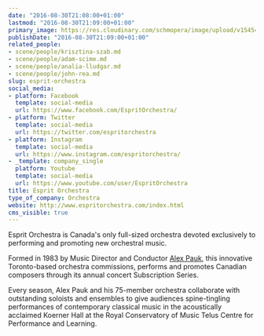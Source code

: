 ```yaml
---
date: "2016-08-30T21:08:00+01:00"
lastmod: "2016-08-30T21:09:00+01:00"
primary_image: https://res.cloudinary.com/schmopera/image/upload/v1545409169/media/webhook-uploads/1472587517219/txQzBHEj.jpg.jpg
publishDate: "2016-08-30T21:09:00+01:00"
related_people:
- scene/people/krisztina-szab.md
- scene/people/adam-scime.md
- scene/people/analia-lludgar.md
- scene/people/john-rea.md
slug: esprit-orchestra
social_media:
- platform: Facebook
  template: social-media
  url: https://www.facebook.com/EspritOrchestra/
- platform: Twitter
  template: social-media
  url: https://twitter.com/espritorchestra
- platform: Instagram
  template: social-media
  url: https://www.instagram.com/espritorchestra/
- _template: company_single
  platform: Youtube
  template: social-media
  url: https://www.youtube.com/user/EspritOrchestra
title: Esprit Orchestra
type_of_company: Orchestra
website: http://www.espritorchestra.com/index.html
cms_visible: true
---
```


Esprit Orchestra is Canada's only full-sized orchestra devoted exclusively to performing and promoting new orchestral music.

Formed in 1983 by Music Director and Conductor [Alex Pauk](http://www.espritorchestra.com/aboutus/alexpauk.html), this innovative Toronto-based orchestra commissions, performs and promotes Canadian composers through its annual concert Subscription Series.

Every season, Alex Pauk and his 75-member orchestra collaborate with outstanding soloists and ensembles to give audiences spine-tingling performances of contemporary classical music in the acoustically acclaimed Koerner Hall at the Royal Conservatory of Music Telus Centre for Performance and Learning.
